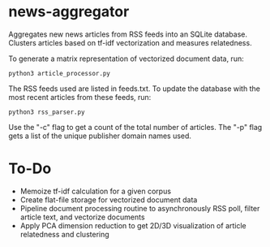 # news-aggregator
Aggregates new news articles from RSS feeds into an SQLite database.
Clusters articles based on tf-idf vectorization and measures relatedness.

To generate a matrix representation of vectorized document data, run:

```
python3 article_processor.py
```

The RSS feeds used are listed in feeds.txt.
To update the database with the most recent articles from these feeds, run:

```
python3 rss_parser.py
```

Use the "-c" flag to get a count of the total number of articles. The "-p" flag gets a list of the unique publisher domain names used.

# To-Do
- Memoize tf-idf calculation for a given corpus
- Create flat-file storage for vectorized document data
- Pipeline document processing routine to asynchronously RSS poll, filter article text, and vectorize documents
- Apply PCA dimension reduction to get 2D/3D visualization of article relatedness and clustering
